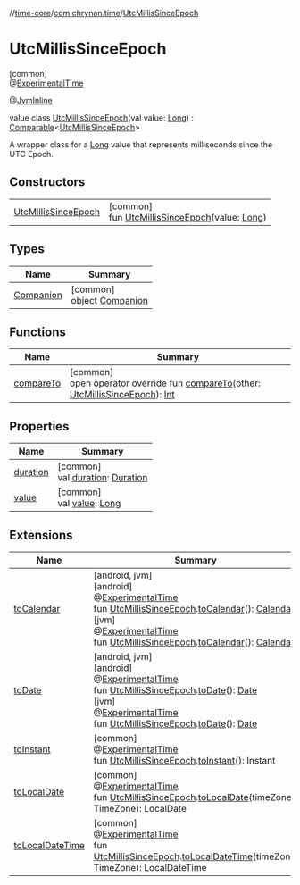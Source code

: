 //[time-core](../../../index.md)/[com.chrynan.time](../index.md)/[UtcMillisSinceEpoch](index.md)

# UtcMillisSinceEpoch

[common]\
@[ExperimentalTime](https://kotlinlang.org/api/latest/jvm/stdlib/kotlin.time/-experimental-time/index.html)

@[JvmInline](https://kotlinlang.org/api/latest/jvm/stdlib/kotlin.jvm/-jvm-inline/index.html)

value class [UtcMillisSinceEpoch](index.md)(val value: [Long](https://kotlinlang.org/api/latest/jvm/stdlib/kotlin/-long/index.html)) : [Comparable](https://kotlinlang.org/api/latest/jvm/stdlib/kotlin/-comparable/index.html)&lt;[UtcMillisSinceEpoch](index.md)&gt; 

A wrapper class for a [Long](https://kotlinlang.org/api/latest/jvm/stdlib/kotlin/-long/index.html) value that represents milliseconds since the UTC Epoch.

## Constructors

| | |
|---|---|
| [UtcMillisSinceEpoch](-utc-millis-since-epoch.md) | [common]<br>fun [UtcMillisSinceEpoch](-utc-millis-since-epoch.md)(value: [Long](https://kotlinlang.org/api/latest/jvm/stdlib/kotlin/-long/index.html)) |

## Types

| Name | Summary |
|---|---|
| [Companion](-companion/index.md) | [common]<br>object [Companion](-companion/index.md) |

## Functions

| Name | Summary |
|---|---|
| [compareTo](compare-to.md) | [common]<br>open operator override fun [compareTo](compare-to.md)(other: [UtcMillisSinceEpoch](index.md)): [Int](https://kotlinlang.org/api/latest/jvm/stdlib/kotlin/-int/index.html) |

## Properties

| Name | Summary |
|---|---|
| [duration](duration.md) | [common]<br>val [duration](duration.md): [Duration](https://kotlinlang.org/api/latest/jvm/stdlib/kotlin.time/-duration/index.html) |
| [value](value.md) | [common]<br>val [value](value.md): [Long](https://kotlinlang.org/api/latest/jvm/stdlib/kotlin/-long/index.html) |

## Extensions

| Name | Summary |
|---|---|
| [toCalendar](../../../../time-core/time-core/com.chrynan.time/[jvm]to-calendar.md) | [android, jvm]<br>[android]<br>@[ExperimentalTime](https://kotlinlang.org/api/latest/jvm/stdlib/kotlin.time/-experimental-time/index.html)<br>fun [UtcMillisSinceEpoch](index.md#1361117230%2FExtensions%2F219598131).[toCalendar](../[android]to-calendar.md)(): [Calendar](https://developer.android.com/reference/kotlin/java/util/Calendar.html)<br>[jvm]<br>@[ExperimentalTime](https://kotlinlang.org/api/latest/jvm/stdlib/kotlin.time/-experimental-time/index.html)<br>fun [UtcMillisSinceEpoch](index.md#1361117230%2FExtensions%2F-1191170225).[toCalendar](../[jvm]to-calendar.md)(): [Calendar](https://developer.android.com/reference/kotlin/java/util/Calendar.html) |
| [toDate](../../../../time-core/time-core/com.chrynan.time/[jvm]to-date.md) | [android, jvm]<br>[android]<br>@[ExperimentalTime](https://kotlinlang.org/api/latest/jvm/stdlib/kotlin.time/-experimental-time/index.html)<br>fun [UtcMillisSinceEpoch](index.md#1361117230%2FExtensions%2F219598131).[toDate](../[android]to-date.md)(): [Date](https://developer.android.com/reference/kotlin/java/util/Date.html)<br>[jvm]<br>@[ExperimentalTime](https://kotlinlang.org/api/latest/jvm/stdlib/kotlin.time/-experimental-time/index.html)<br>fun [UtcMillisSinceEpoch](index.md#1361117230%2FExtensions%2F-1191170225).[toDate](../[jvm]to-date.md)(): [Date](https://developer.android.com/reference/kotlin/java/util/Date.html) |
| [toInstant](../to-instant.md) | [common]<br>@[ExperimentalTime](https://kotlinlang.org/api/latest/jvm/stdlib/kotlin.time/-experimental-time/index.html)<br>fun [UtcMillisSinceEpoch](index.md).[toInstant](../to-instant.md)(): Instant |
| [toLocalDate](../to-local-date.md) | [common]<br>@[ExperimentalTime](https://kotlinlang.org/api/latest/jvm/stdlib/kotlin.time/-experimental-time/index.html)<br>fun [UtcMillisSinceEpoch](index.md).[toLocalDate](../to-local-date.md)(timeZone: TimeZone): LocalDate |
| [toLocalDateTime](../to-local-date-time.md) | [common]<br>@[ExperimentalTime](https://kotlinlang.org/api/latest/jvm/stdlib/kotlin.time/-experimental-time/index.html)<br>fun [UtcMillisSinceEpoch](index.md).[toLocalDateTime](../to-local-date-time.md)(timeZone: TimeZone): LocalDateTime |
